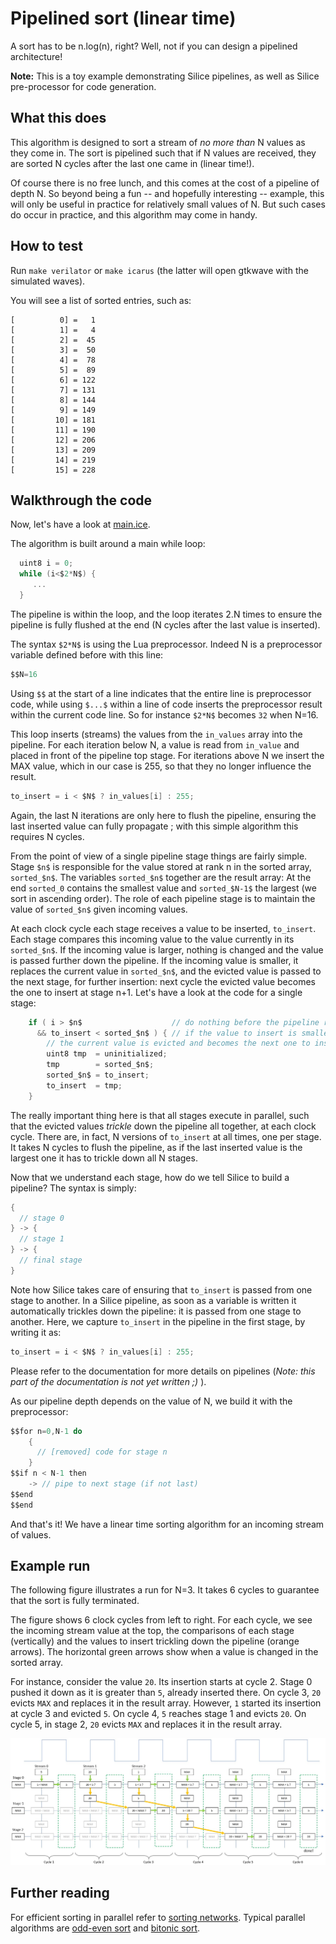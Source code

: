 # Pipelined sort (linear time)

A sort has to be n.log(n), right? Well, not if you can design a
pipelined architecture!

**Note:** This is a toy example demonstrating Silice pipelines, as
  well as Silice pre-processor for code generation.

## What this does

This algorithm is designed to sort a stream of *no more than* N values
as they come in. The sort is pipelined such that if N values are
received, they are sorted N cycles after the last one came in (linear
time!).

Of course there is no free lunch, and this comes at the cost of a
pipeline of depth N.  So beyond being a fun -- and hopefully
interesting -- example, this will only be useful in practice for
relatively small values of N. But such cases do occur in practice, and
this algorithm may come in handy.

## How to test

Run `make verilator` or `make icarus` (the latter will open gtkwave
with the simulated waves).

You will see a list of sorted entries, such as:

```
[          0] =   1
[          1] =   4
[          2] =  45
[          3] =  50
[          4] =  78
[          5] =  89
[          6] = 122
[          7] = 131
[          8] = 144
[          9] = 149
[         10] = 181
[         11] = 190
[         12] = 206
[         13] = 209
[         14] = 219
[         15] = 228
```

## Walkthrough the code

Now, let's have a look at [main.ice](main.ice).

The algorithm is built around a main while loop:
```c
  uint8 i = 0;
  while (i<$2*N$) {
     ...
  }
```
The pipeline is within the loop, and the loop iterates 2.N times to
ensure the pipeline is fully flushed at the end (N cycles after the
last value is inserted).

The syntax `$2*N$` is using the Lua preprocessor. Indeed N is a
preprocessor variable defined before with this line:
```c
$$N=16
```
Using `$$` at the start of a line indicates that the entire line is
preprocessor code, while using `$...$` within a line of code inserts
the preprocessor result within the current code line. So for instance
`$2*N$` becomes `32` when N=16.

This loop inserts (streams) the values from the `in_values` array into
the pipeline. For each iteration below N, a value is read from
`in_value` and placed in front of the pipeline top stage. For
iterations above N we insert the MAX value, which in our case is 255,
so that they no longer influence the result.

```c
to_insert = i < $N$ ? in_values[i] : 255;
```

Again, the last N iterations are only here to flush the pipeline,
ensuring the last inserted value can fully propagate ; with this
simple algorithm this requires N cycles.

From the point of view of a single pipeline stage things are fairly
simple.  Stage `$n$` is responsible for the value stored at rank n in
the sorted array, `sorted_$n$`. The variables `sorted_$n$` together
are the result array: At the end `sorted_0` contains the smallest
value and `sorted_$N-1$` the largest (we sort in ascending order). The
role of each pipeline stage is to maintain the value of `sorted_$n$`
given incoming values.

At each clock cycle each stage receives a value to be inserted,
`to_insert`. Each stage compares this incoming value to the value
currently in its `sorted_$n$`.  If the incoming value is larger,
nothing is changed and the value is passed further down the pipeline.
If the incoming value is smaller, it replaces the current value in
`sorted_$n$`, and the evicted value is passed to the next stage, for
further insertion: next cycle the evicted value becomes the one to
insert at stage n+1.  Let's have a look at the code for a single
stage:

```c
    if ( i > $n$                    // do nothing before the pipeline reached this stage
      && to_insert < sorted_$n$ ) { // if the value to insert is smaller, we insert here
        // the current value is evicted and becomes the next one to insert
        uint8 tmp  = uninitialized;
        tmp        = sorted_$n$;
        sorted_$n$ = to_insert;
        to_insert  = tmp;
    }
```

The really important thing here is that all stages execute in
parallel, such that the evicted values *trickle* down the pipeline all
together, at each clock cycle. There are, in fact, N versions of
`to_insert` at all times, one per stage. It takes N cycles to flush
the pipeline, as if the last inserted value is the largest one it has
to trickle down all N stages.

Now that we understand each stage, how do we tell Silice to build a
pipeline? The syntax is simply:
```c
{
  // stage 0
} -> {
  // stage 1
} -> {
  // final stage
}
```
Note how Silice takes care of ensuring that `to_insert` is passed from
one stage to another. In a Silice pipeline, as soon as a variable is
written it automatically trickles down the pipeline: it is passed from
one stage to another. Here, we capture `to_insert` in the pipeline in
the first stage, by writing it as:
```c
to_insert = i < $N$ ? in_values[i] : 255;
```

Please refer to the documentation for more details on pipelines
(*Note: this part of the documentation is not yet written ;)* ).

As our pipeline depth depends on the value of N, we build it with the
preprocessor:
```c
$$for n=0,N-1 do
    {
      // [removed] code for stage n
    }
$$if n < N-1 then
    -> // pipe to next stage (if not last)
$$end
$$end
```

And that's it! We have a linear time sorting algorithm for an incoming
stream of values.

## Example run

The following figure illustrates a run for N=3. It takes 6 cycles to
guarantee that the sort is fully terminated.

The figure shows 6 clock cycles from left to right. For each cycle, we
see the incoming stream value at the top, the comparisons of each
stage (vertically) and the values to insert trickling down the
pipeline (orange arrows). The horizontal green arrows show when a
value is changed in the sorted array.

For instance, consider the value `20`. Its insertion starts at cycle
2. Stage 0 pushed it down as it is greater than `5`, already inserted
there. On cycle 3, `20` evicts `MAX` and replaces it in the result
array. However, `1` started its insertion at cycle 3 and evicted
`5`. On cycle 4, `5` reaches stage 1 and evicts `20`. On cycle 5, in
stage 2, `20` evicts `MAX` and replaces it in the result array.

![pipeline sort](pipeline_sort.jpg)

## Further reading

For efficient sorting in parallel refer to
[sorting networks](https://en.wikipedia.org/wiki/Sorting_network).
Typical parallel algorithms are
[odd-even sort](https://en.wikipedia.org/wiki/Odd%E2%80%93even_sort)
and [bitonic sort](https://en.wikipedia.org/wiki/Bitonic_sorter).
